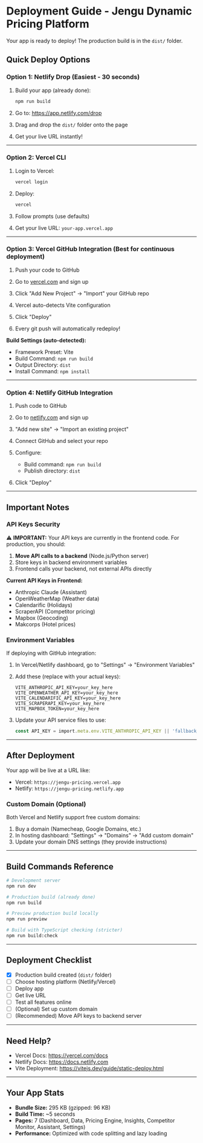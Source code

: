 # Deployment Guide - Jengu Dynamic Pricing Platform

Your app is ready to deploy! The production build is in the `dist/` folder.

## Quick Deploy Options

### Option 1: Netlify Drop (Easiest - 30 seconds)

1. Build your app (already done):
   ```bash
   npm run build
   ```

2. Go to: https://app.netlify.com/drop

3. Drag and drop the `dist/` folder onto the page

4. Get your live URL instantly!

---

### Option 2: Vercel CLI

1. Login to Vercel:
   ```bash
   vercel login
   ```

2. Deploy:
   ```bash
   vercel
   ```

3. Follow prompts (use defaults)

4. Get your live URL: `your-app.vercel.app`

---

### Option 3: Vercel GitHub Integration (Best for continuous deployment)

1. Push your code to GitHub

2. Go to [vercel.com](https://vercel.com) and sign up

3. Click "Add New Project" → "Import" your GitHub repo

4. Vercel auto-detects Vite configuration

5. Click "Deploy"

6. Every git push will automatically redeploy!

**Build Settings (auto-detected):**
- Framework Preset: Vite
- Build Command: `npm run build`
- Output Directory: `dist`
- Install Command: `npm install`

---

### Option 4: Netlify GitHub Integration

1. Push code to GitHub

2. Go to [netlify.com](https://netlify.com) and sign up

3. "Add new site" → "Import an existing project"

4. Connect GitHub and select your repo

5. Configure:
   - Build command: `npm run build`
   - Publish directory: `dist`

6. Click "Deploy"

---

## Important Notes

### API Keys Security

⚠️ **IMPORTANT:** Your API keys are currently in the frontend code. For production, you should:

1. **Move API calls to a backend** (Node.js/Python server)
2. Store keys in backend environment variables
3. Frontend calls your backend, not external APIs directly

**Current API Keys in Frontend:**
- Anthropic Claude (Assistant)
- OpenWeatherMap (Weather data)
- Calendarific (Holidays)
- ScraperAPI (Competitor pricing)
- Mapbox (Geocoding)
- Makcorps (Hotel prices)

### Environment Variables

If deploying with GitHub integration:

1. In Vercel/Netlify dashboard, go to "Settings" → "Environment Variables"

2. Add these (replace with your actual keys):
   ```
   VITE_ANTHROPIC_API_KEY=your_key_here
   VITE_OPENWEATHER_API_KEY=your_key_here
   VITE_CALENDARIFIC_API_KEY=your_key_here
   VITE_SCRAPERAPI_KEY=your_key_here
   VITE_MAPBOX_TOKEN=your_key_here
   ```

3. Update your API service files to use:
   ```typescript
   const API_KEY = import.meta.env.VITE_ANTHROPIC_API_KEY || 'fallback_key'
   ```

---

## After Deployment

Your app will be live at a URL like:
- Vercel: `https://jengu-pricing.vercel.app`
- Netlify: `https://jengu-pricing.netlify.app`

### Custom Domain (Optional)

Both Vercel and Netlify support free custom domains:
1. Buy a domain (Namecheap, Google Domains, etc.)
2. In hosting dashboard: "Settings" → "Domains" → "Add custom domain"
3. Update your domain DNS settings (they provide instructions)

---

## Build Commands Reference

```bash
# Development server
npm run dev

# Production build (already done)
npm run build

# Preview production build locally
npm run preview

# Build with TypeScript checking (stricter)
npm run build:check
```

---

## Deployment Checklist

- [x] Production build created (`dist/` folder)
- [ ] Choose hosting platform (Netlify/Vercel)
- [ ] Deploy app
- [ ] Get live URL
- [ ] Test all features online
- [ ] (Optional) Set up custom domain
- [ ] (Recommended) Move API keys to backend server

---

## Need Help?

- Vercel Docs: https://vercel.com/docs
- Netlify Docs: https://docs.netlify.com
- Vite Deployment: https://vitejs.dev/guide/static-deploy.html

---

## Your App Stats

- **Bundle Size:** 295 KB (gzipped: 96 KB)
- **Build Time:** ~5 seconds
- **Pages:** 7 (Dashboard, Data, Pricing Engine, Insights, Competitor Monitor, Assistant, Settings)
- **Performance:** Optimized with code splitting and lazy loading
